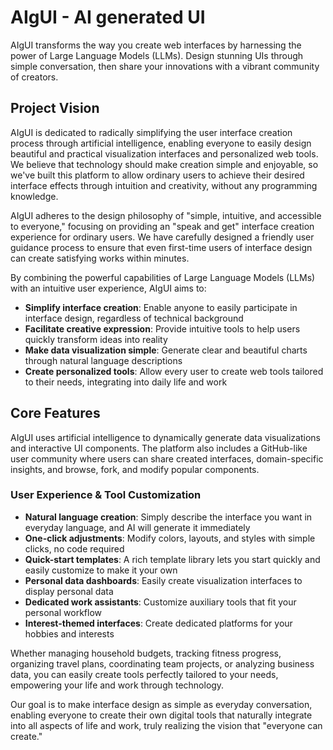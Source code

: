 # AIgUI - AI generated UI

AIgUI transforms the way you create web interfaces by harnessing the power of Large Language Models (LLMs). Design stunning UIs through simple conversation, then share your innovations with a vibrant community of creators.

## Project Vision

AIgUI is dedicated to radically simplifying the user interface creation process through artificial intelligence, enabling everyone to easily design beautiful and practical visualization interfaces and personalized web tools. We believe that technology should make creation simple and enjoyable, so we've built this platform to allow ordinary users to achieve their desired interface effects through intuition and creativity, without any programming knowledge.

AIgUI adheres to the design philosophy of "simple, intuitive, and accessible to everyone," focusing on providing an "speak and get" interface creation experience for ordinary users. We have carefully designed a friendly user guidance process to ensure that even first-time users of interface design can create satisfying works within minutes.

By combining the powerful capabilities of Large Language Models (LLMs) with an intuitive user experience, AIgUI aims to:

- **Simplify interface creation**: Enable anyone to easily participate in interface design, regardless of technical background
- **Facilitate creative expression**: Provide intuitive tools to help users quickly transform ideas into reality
- **Make data visualization simple**: Generate clear and beautiful charts through natural language descriptions
- **Create personalized tools**: Allow every user to create web tools tailored to their needs, integrating into daily life and work

## Core Features

AIgUI uses artificial intelligence to dynamically generate data visualizations and interactive UI components. The platform also includes a GitHub-like user community where users can share created interfaces, domain-specific insights, and browse, fork, and modify popular components.

### User Experience & Tool Customization

- **Natural language creation**: Simply describe the interface you want in everyday language, and AI will generate it immediately
- **One-click adjustments**: Modify colors, layouts, and styles with simple clicks, no code required
- **Quick-start templates**: A rich template library lets you start quickly and easily customize to make it your own
- **Personal data dashboards**: Easily create visualization interfaces to display personal data
- **Dedicated work assistants**: Customize auxiliary tools that fit your personal workflow
- **Interest-themed interfaces**: Create dedicated platforms for your hobbies and interests

Whether managing household budgets, tracking fitness progress, organizing travel plans, coordinating team projects, or analyzing business data, you can easily create tools perfectly tailored to your needs, empowering your life and work through technology.

Our goal is to make interface design as simple as everyday conversation, enabling everyone to create their own digital tools that naturally integrate into all aspects of life and work, truly realizing the vision that "everyone can create."
